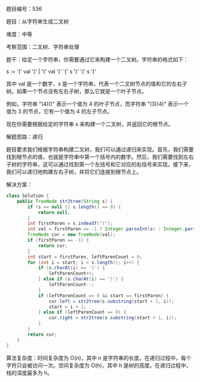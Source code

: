 题目编号：536

题目：从字符串生成二叉树

难度：中等

考察范围：二叉树、字符串处理

题干：给定一个字符串，你需要通过它来构建一个二叉树。字符串的格式如下：

s := '(' val ')' | '(' val ')' '(' s ')' '(' s ')' 

其中 val 是一个数字，s 是一个字符串，代表一个二叉树节点的值和它的左右子树。如果一个节点没有左右子树，那么它就是一个叶子节点。

例如，字符串 "(4)()" 表示一个值为 4 的叶子节点，而字符串 "(3)(4)" 表示一个值为 3 的节点，它有一个值为 4 的左子节点。

现在你需要根据给定的字符串 s 来构建一个二叉树，并返回它的根节点。

解题思路：递归

题目要求我们根据字符串构建二叉树，我们可以通过递归来实现。首先，我们需要找到根节点的值，也就是字符串中第一个括号内的数字。然后，我们需要找到左右子树的字符串，这可以通过找到第一个左括号和它对应的右括号来实现。接下来，我们可以递归地构建左右子树，并将它们连接到根节点上。

解决方案：

```java
class Solution {
    public TreeNode str2tree(String s) {
        if (s == null || s.length() == 0) {
            return null;
        }
        int firstParen = s.indexOf("(");
        int val = firstParen == -1 ? Integer.parseInt(s) : Integer.parseInt(s.substring(0, firstParen));
        TreeNode cur = new TreeNode(val);
        if (firstParen == -1) {
            return cur;
        }
        int start = firstParen, leftParenCount = 0;
        for (int i = start; i < s.length(); i++) {
            if (s.charAt(i) == '(') {
                leftParenCount++;
            } else if (s.charAt(i) == ')') {
                leftParenCount--;
            }
            if (leftParenCount == 0 && start == firstParen) {
                cur.left = str2tree(s.substring(start + 1, i));
                start = i + 1;
            } else if (leftParenCount == 0) {
                cur.right = str2tree(s.substring(start + 1, i));
            }
        }
        return cur;
    }
}
```

算法复杂度：时间复杂度为 O(n)，其中 n 是字符串的长度。在递归过程中，每个字符只会被访问一次。空间复杂度为 O(h)，其中 h 是树的高度。在递归过程中，栈的深度最多为 h。